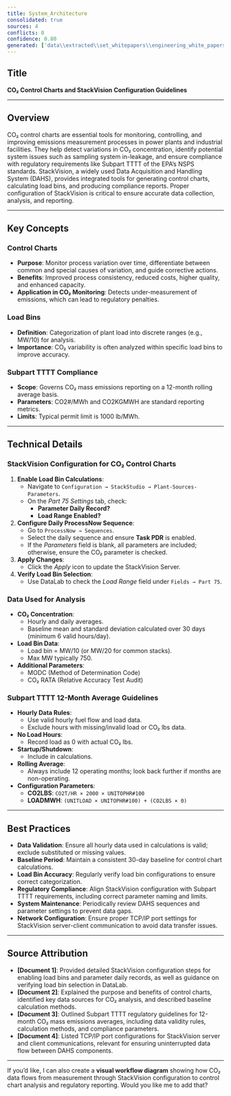 ```yaml
---
title: System_Architecture
consolidated: true
sources: 4
conflicts: 0
confidence: 0.80
generated: ['data\\extracted\\set_whitepapers\\engineering_white_papers_WhitePapers_ControlCharts_CO2controlchartSVConfigurationdocx_47da83fd.md', 'data\\extracted\\set_whitepapers\\engineering_white_papers_WhitePapers_ControlCharts_StackVisionControlChartspptx_cceae59d.md', 'data\\extracted\\set_whitepapers\\engineering_white_papers_WhitePapers_Regulations_SubpartTTTT-CO2MassEmissions12MonthAverageGuidelinesRev11-01-21pdf_91bcb2f5.md', 'data\\extracted\\set_whitepapers\\engineering_white_papers_WhitePapers_ServerMigration_TCP-IPportsusedbyaStackVisionsystempdf_cf196824.md']  # This would be a timestamp
---
```


## Title
**CO₂ Control Charts and StackVision Configuration Guidelines**

---

## Overview
CO₂ control charts are essential tools for monitoring, controlling, and improving emissions measurement processes in power plants and industrial facilities. They help detect variations in CO₂ concentration, identify potential system issues such as sampling system in-leakage, and ensure compliance with regulatory requirements like Subpart TTTT of the EPA’s NSPS standards. StackVision, a widely used Data Acquisition and Handling System (DAHS), provides integrated tools for generating control charts, calculating load bins, and producing compliance reports. Proper configuration of StackVision is critical to ensure accurate data collection, analysis, and reporting.

---

## Key Concepts

### Control Charts
- **Purpose**: Monitor process variation over time, differentiate between common and special causes of variation, and guide corrective actions.
- **Benefits**: Improved process consistency, reduced costs, higher quality, and enhanced capacity.
- **Application in CO₂ Monitoring**: Detects under-measurement of emissions, which can lead to regulatory penalties.

### Load Bins
- **Definition**: Categorization of plant load into discrete ranges (e.g., MW/10) for analysis.
- **Importance**: CO₂ variability is often analyzed within specific load bins to improve accuracy.

### Subpart TTTT Compliance
- **Scope**: Governs CO₂ mass emissions reporting on a 12-month rolling average basis.
- **Parameters**: CO2#/MWh and CO2KGMWH are standard reporting metrics.
- **Limits**: Typical permit limit is 1000 lb/MWh.

---

## Technical Details

### StackVision Configuration for CO₂ Control Charts
1. **Enable Load Bin Calculations**:
   - Navigate to `Configuration → StackStudio → Plant-Sources-Parameters`.
   - On the *Part 75 Settings* tab, check:
     - **Parameter Daily Record?**
     - **Load Range Enabled?**
2. **Configure Daily ProcessNow Sequence**:
   - Go to `ProcessNow → Sequences`.
   - Select the daily sequence and ensure **Task PDR** is enabled.
   - If the *Parameters* field is blank, all parameters are included; otherwise, ensure the CO₂ parameter is checked.
3. **Apply Changes**:
   - Click the *Apply* icon to update the StackVision Server.
4. **Verify Load Bin Selection**:
   - Use DataLab to check the *Load Range* field under `Fields → Part 75`.

### Data Used for Analysis
- **CO₂ Concentration**:
  - Hourly and daily averages.
  - Baseline mean and standard deviation calculated over 30 days (minimum 6 valid hours/day).
- **Load Bin Data**:
  - Load bin = MW/10 (or MW/20 for common stacks).
  - Max MW typically 750.
- **Additional Parameters**:
  - MODC (Method of Determination Code)
  - CO₂ RATA (Relative Accuracy Test Audit)

### Subpart TTTT 12-Month Average Guidelines
- **Hourly Data Rules**:
  - Use valid hourly fuel flow and load data.
  - Exclude hours with missing/invalid load or CO₂ lbs data.
- **No Load Hours**:
  - Record load as 0 with actual CO₂ lbs.
- **Startup/Shutdown**:
  - Include in calculations.
- **Rolling Average**:
  - Always include 12 operating months; look back further if months are non-operating.
- **Configuration Parameters**:
  - **CO2LBS**: `CO2T/HR × 2000 × UNITOPHR#100`
  - **LOADMWH**: `(UNITLOAD × UNITOPHR#100) + (CO2LBS × 0)`

---

## Best Practices
- **Data Validation**: Ensure all hourly data used in calculations is valid; exclude substituted or missing values.
- **Baseline Period**: Maintain a consistent 30-day baseline for control chart calculations.
- **Load Bin Accuracy**: Regularly verify load bin configurations to ensure correct categorization.
- **Regulatory Compliance**: Align StackVision configuration with Subpart TTTT requirements, including correct parameter naming and limits.
- **System Maintenance**: Periodically review DAHS sequences and parameter settings to prevent data gaps.
- **Network Configuration**: Ensure proper TCP/IP port settings for StackVision server-client communication to avoid data transfer issues.

---

## Source Attribution
- **[Document 1]**: Provided detailed StackVision configuration steps for enabling load bins and parameter daily records, as well as guidance on verifying load bin selection in DataLab.
- **[Document 2]**: Explained the purpose and benefits of control charts, identified key data sources for CO₂ analysis, and described baseline calculation methods.
- **[Document 3]**: Outlined Subpart TTTT regulatory guidelines for 12-month CO₂ mass emissions averages, including data validity rules, calculation methods, and compliance parameters.
- **[Document 4]**: Listed TCP/IP port configurations for StackVision server and client communications, relevant for ensuring uninterrupted data flow between DAHS components.

---

If you’d like, I can also create a **visual workflow diagram** showing how CO₂ data flows from measurement through StackVision configuration to control chart analysis and regulatory reporting. Would you like me to add that?